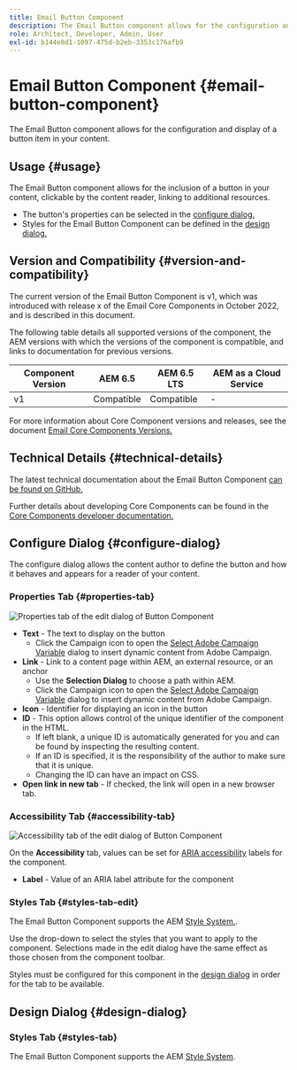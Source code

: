 ```yaml
---
title: Email Button Component
description: The Email Button component allows for the configuration and display of a button item in your content.
role: Architect, Developer, Admin, User
exl-id: b144e8d1-1097-475d-b2eb-3353c176afb9
---
```


# Email Button Component {#email-button-component}

The Email Button component allows for the configuration and display of a button item in your content.

## Usage {#usage}

The Email Button component allows for the inclusion of a button in your content, clickable by the content reader, linking to additional resources.

* The button's properties can be selected in the [configure dialog.](#configure-dialog)
* Styles for the Email Button Component can be defined in the [design dialog.](#design-dialog)

## Version and Compatibility {#version-and-compatibility}

The current version of the Email Button Component is v1, which was introduced with release x of the Email Core Components in October 2022, and is described in this document.

The following table details all supported versions of the component, the AEM versions with which the versions of the component is compatible, and links to documentation for previous versions.

|Component Version|AEM 6.5|AEM 6.5 LTS|AEM as a Cloud Service|
|---|---|---|---|
|v1|Compatible|Compatible|-|

For more information about Core Component versions and releases, see the document [Email Core Components Versions.](/help/email/versions.md)

## Technical Details {#technical-details}

The latest technical documentation about the Email Button Component [can be found on GitHub.](https://adobe.com/go/aem_cmp_tech_email_button_v1)

Further details about developing Core Components can be found in the [Core Components developer documentation.](/help/developing/overview.md)

## Configure Dialog {#configure-dialog}

The configure dialog allows the content author to define the button and how it behaves and appears for a reader of your content.

### Properties Tab {#properties-tab}

![Properties tab of the edit dialog of Button Component](/help/email/assets/email-button-edit-properties.png)

* **Text** - The text to display on the button
  * Click the Campaign icon to open the [Select Adobe Campaign Variable](/help/email/campaign-variables.md) dialog to insert dynamic content from Adobe Campaign.
* **Link** - Link to a content page within AEM, an external resource, or an anchor
  * Use the **Selection Dialog** to choose a path within AEM.
  * Click the Campaign icon to open the [Select Adobe Campaign Variable](/help/email/campaign-variables.md) dialog to insert dynamic content from Adobe Campaign.
* **Icon** - Identifier for displaying an icon in the button
* **ID** - This option allows control of the unique identifier of the component in the HTML.
  * If left blank, a unique ID is automatically generated for you and can be found by inspecting the resulting content.
  * If an ID is specified, it is the responsibility of the author to make sure that it is unique.
  * Changing the ID can have an impact on CSS.
* **Open link in new tab** - If checked, the link will open in a new browser tab.

### Accessibility Tab {#accessibility-tab}

![Accessibility tab of the edit dialog of Button Component](/help/email/assets/email-button-edit-accessibility.png)

On the **Accessibility** tab, values can be set for [ARIA accessibility](https://www.w3.org/WAI/standards-guidelines/aria/) labels for the component.

* **Label** - Value of an ARIA label attribute for the component

### Styles Tab {#styles-tab-edit}

The Email Button Component supports the AEM [Style System.](/help/get-started/authoring.md#component-styling).

Use the drop-down to select the styles that you want to apply to the component. Selections made in the edit dialog have the same effect as those chosen from the component toolbar.

Styles must be configured for this component in the [design dialog](#design-dialog) in order for the tab to be available.

## Design Dialog {#design-dialog}

### Styles Tab {#styles-tab}

The Email Button Component supports the AEM [Style System](/help/get-started/authoring.md#component-styling).
